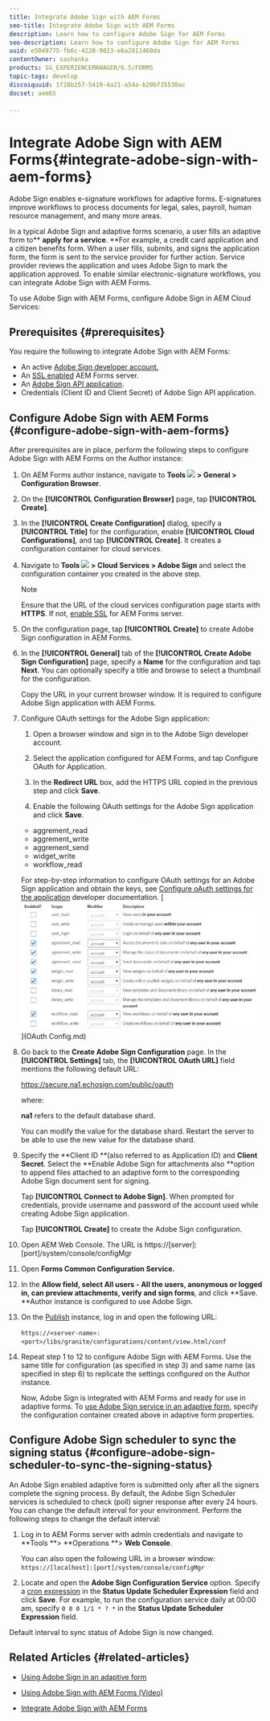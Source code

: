 ```yaml
---
title: Integrate Adobe Sign with AEM Forms
seo-title: Integrate Adobe Sign with AEM Forms
description: Learn how to configure Adobe Sign for AEM Forms
seo-description: Learn how to configure Adobe Sign for AEM Forms
uuid: e5049775-fb6c-4228-9823-e6a2811460da
contentOwner: sashanka
products: SG_EXPERIENCEMANAGER/6.5/FORMS
topic-tags: develop
discoiquuid: 1f28b257-5419-4a21-a54a-b20bf35530ac
docset: aem65

---
```


# Integrate Adobe Sign with AEM Forms{#integrate-adobe-sign-with-aem-forms}

Adobe Sign enables e-signature workflows for adaptive forms. E-signatures improve workflows to process documents for legal, sales, payroll, human resource management, and many more areas.

In a typical Adobe Sign and adaptive forms scenario, a user fills an adaptive form to** **apply for a service**. **For example, a credit card application and a citizen benefits form. When a user fills, submits, and signs the application form, the form is sent to the service provider for further action. Service provider reviews the application and uses Adobe Sign to mark the application approved. To enable similar electronic-signature workflows, you can integrate Adobe Sign with AEM Forms.

To use Adobe Sign with AEM Forms, configure Adobe Sign in AEM Cloud Services:

## Prerequisites {#prerequisites}

You require the following to integrate Adobe Sign with AEM Forms:

* An active [Adobe Sign developer account.](https://acrobat.adobe.com/us/en/why-adobe/developer-form.html)
* An [SSL enabled](/help/sites-administering/ssl-by-default.md) AEM Forms server.
* An [Adobe Sign API application](https://www.adobe.io/apis/documentcloud/sign/docs.html#!adobedocs/adobe-sign/master/gstarted/create_app.md).
* Credentials (Client ID and Client Secret) of Adobe Sign API application.

## Configure Adobe Sign with AEM Forms {#configure-adobe-sign-with-aem-forms}

After prerequisites are in place, perform the following steps to configure Adobe Sign with AEM Forms on the Author instance:

1. On AEM Forms author instance, navigate to **Tools ![](https://chl-author-preview.corp.adobe.com/content/dam/help/en/aem-forms/icons/Hammer.png) &gt; General &gt; Configuration Browser**.
1. On the **[!UICONTROL Configuration Browser]** page, tap **[!UICONTROL Create]**.
1. In the **[!UICONTROL Create Configuration]** dialog, specify a **[!UICONTROL Title]** for the configuration, enable **[!UICONTROL Cloud Configurations]**, and tap **[!UICONTROL Create]**. It creates a configuration container for cloud services.
1. Navigate to **Tools ![](https://chl-author-preview.corp.adobe.com/content/dam/help/en/aem-forms/icons/Hammer.png) &gt; Cloud Services &gt; Adobe Sign** and select the configuration container you created in the above step.

   >[!NOTE]
   >
   >Ensure that the URL of the cloud services configuration page starts with **HTTPS**. If not, [enable SSL](/help/sites-administering/ssl-by-default.md) for AEM Forms server.

1. On the configuration page, tap **[!UICONTROL Create]** to create Adobe Sign configuration in AEM Forms.
1. In the **[!UICONTROL General]** tab of the **[!UICONTROL Create Adobe Sign Configuration]** page, specify a **Name** for the configuration and tap **Next**. You can optionally specify a title and browse to select a thumbnail for the configuration.

   Copy the URL in your current browser window. It is required to configure Adobe Sign application with AEM Forms.

1. Configure OAuth settings for the Adobe Sign application:

    1. Open a browser window and sign in to the Adobe Sign developer account.
    1. Select the application configured for AEM Forms, and tap Configure OAuth for Application.
    1. In the **Redirect URL** box, add the HTTPS URL copied in the previous step and click **Save**.
    
    1. Enable the following OAuth settings for the Adobe Sign application and click **Save**.

    * aggrement_read
    * aggrement_write   
    * aggrement_send
    * widget_write
    * workflow_read

   For step-by-step information to configure OAuth settings for an Adobe Sign application and obtain the keys, see [Configure oAuth settings for the application](https://www.adobe.io/apis/documentcloud/sign/docs.html#!adobeio/adobeio-documentation/master/sign/gstarted/configure_oauth.md) developer documentation.
   [ ![OAuth Config](assets/oauthconfig_new.png)](OAuth Config.md)

1. Go back to the **Create Adobe Sign Configuration** page. In the **[!UICONTROL Settings]** tab, the **[!UICONTROL OAuth URL]** field mentions the following default URL:

   https://secure.na1.echosign.com/public/oauth

   where:

   **na1** refers to the default database shard.

   You can modify the value for the database shard. Restart the server to be able to use the new value for the database shard.

1. Specify the **Client ID **(also referred to as Application ID) and **Client Secret**. Select the **Enable Adobe Sign for attachments also **option to append files attached to an adaptive form to the corresponding Adobe Sign document sent for signing.

   Tap **[!UICONTROL Connect to Adobe Sign]**. When prompted for credentials, provide username and password of the account used while creating Adobe Sign application.

   Tap **[!UICONTROL Create]** to create the Adobe Sign configuration.

1. Open AEM Web Console. The URL is https://[server]:[port]/system/console/configMgr
1. Open **Forms Common Configuration Service.**
1. In the **Allow **field**, **select** All users - All the users, anonymous or logged in, can preview attachments, verify and sign forms**, and click **Save. **Author instance is configured to use Adobe Sign.
1. On the [Publish](../../sites/deploying/using/deploy.md) instance, log in and open the following URL:

   `https://<server-name>:<port>/libs/granite/configurations/content/view.html/conf`

1. Repeat step 1 to 12 to configure Adobe Sign with AEM Forms. Use the same title for configuration (as specified in step 3) and same name (as specified in step 6) to replicate the settings configured on the Author instance.

   Now, Adobe Sign is integrated with AEM Forms and ready for use in adaptive forms. To [use Adobe Sign service in an adaptive form](../../forms/using/working-with-adobe-sign.md#configure-adobe-sign-for-an-adaptive-form), specify the configuration container created above in adaptive form properties.

## Configure Adobe Sign scheduler to sync the signing status {#configure-adobe-sign-scheduler-to-sync-the-signing-status}

An Adobe Sign enabled adaptive form is submitted only after all the signers complete the signing process. By default, the Adobe Sign Scheduler services is scheduled to check (poll) signer response after every 24 hours. You can change the default interval for your environment. Perform the following steps to change the default interval:

1. Log in to AEM Forms server with admin credentials and navigate to **Tools **&gt; **Operations **&gt; **Web Console**.

   You can also open the following URL in a browser window:  
   `https://[localhost]:[port]/system/console/configMgr` 

1. Locate and open the **Adobe Sign Configuration Service** option. Specify a [cron expression](https://en.wikipedia.org/wiki/Cron#CRON_expression) in the **Status Update Scheduler Expression** field and click **Save**. For example, to run the configuration service daily at 00:00 am, specify `0 0 0 1/1 * ? *` in the **Status Update Scheduler Expression** field.

Default interval to sync status of Adobe Sign is now changed.

## Related Articles {#related-articles}

* [Using Adobe Sign in an adaptive form](../../forms/using/working-with-adobe-sign.md)  

* [Using Adobe Sign with AEM Forms (Video)  
  ](https://helpx.adobe.com/experience-manager/kt/forms/using/adobe-sign-integration-feature-video.html)
* [Integrate Adobe Sign with AEM Forms](../../forms/using/adobe-sign-integration-adaptive-forms.md)

